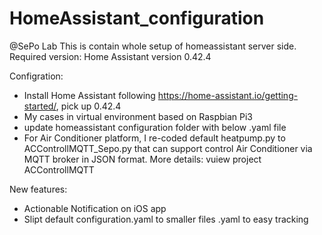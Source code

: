 # HomeAssistant_configuration
@SePo Lab
This is contain whole setup of homeassistant server side.
Required version: Home Assistant version 0.42.4

Configration:
- Install Home Assistant following https://home-assistant.io/getting-started/, pick up 0.42.4
- My cases in virtual environment based on Raspbian Pi3
- update homeassistant configuration folder with below .yaml file
- For Air Conditioner platform, I re-coded default heatpump.py to ACControllMQTT_Sepo.py that can support control Air Conditioner via MQTT broker in JSON format. More details: vuiew project ACControllMQTT

New features:
- Actionable Notification on iOS app
- Slipt default configuration.yaml to smaller files .yaml to easy tracking
